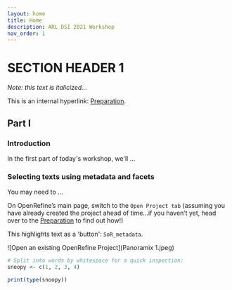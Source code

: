 ```yaml
---
layout: home
title: Home
description: ARL DSI 2021 Workshop
nav_order: 1
---
```


# SECTION HEADER 1

*Note: this text is italicized...*

This is an internal hyperlink: [Preparation](preparation).


## Part I

### Introduction

In the first part of today's workshop, we'll ...

### Selecting texts using metadata and facets

You may need to ...

On OpenRefine’s main page, switch to the `Open Project tab` (assuming you have already created the project ahead of time...if you haven’t yet, head over to the [Preparation](preparation) to find out how!)

This highlights text as a 'button': `SoR_metadata`.


![Open an existing OpenRefine Project](Panoramix 1.jpeg)

```r
# Split into words by whitespace for a quick inspection:
snoopy <- c(1, 2, 3, 4)

print(type(snoopy))
```
